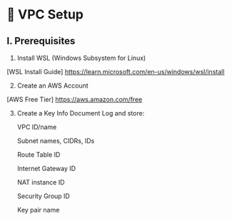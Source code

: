 # 🔧 VPC Setup

## I. Prerequisites

1. Install WSL (Windows Subsystem for Linux)

[WSL Install Guide] https://learn.microsoft.com/en-us/windows/wsl/install

2. Create an AWS Account 

[AWS Free Tier] https://aws.amazon.com/free

3. Create a Key Info Document
Log and store:

    VPC ID/name

    Subnet names, CIDRs, IDs

    Route Table ID

    Internet Gateway ID

    NAT instance ID

    Security Group ID

    Key pair name